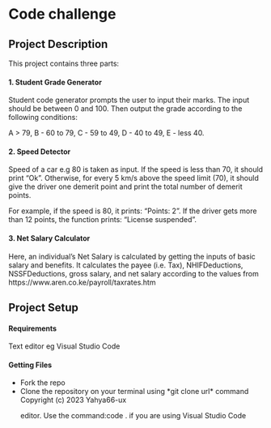 <h1>Code challenge</h1>
<h2>Project Description</h2>
This project contains three parts:

<h4>1. Student Grade Generator</h4>
Student code generator prompts the user to input their marks. The input should be between 0 and 100. Then output the grade according to the following conditions: 

A > 79, B - 60 to 79, C -  59 to 49, D - 40 to 49, E - less 40.

<h4>2. Speed Detector</h4>
Speed of a car e.g 80 is taken as input. If the speed is less than 70, it should print “Ok”. Otherwise, for every 5 km/s above the speed limit (70), it should give the driver one demerit point and print the total number of demerit points.

For example, if the speed is 80, it prints: “Points: 2”. If the driver gets more than 12 points, the function prints: “License suspended”.

<h4>3. Net Salary Calculator</h4>
Here, an individual’s Net Salary is calculated by getting the inputs of basic salary and benefits. It calculates the payee (i.e. Tax), NHIFDeductions, NSSFDeductions, gross salary, and net salary according to the values from https://www.aren.co.ke/payroll/taxrates.htm

<h2>Project Setup</h2>
<h4>Requirements</h4>
<p>Text editor eg Visual Studio Code<p>

<h4>Getting Files</h4>
<ul>
<li>Fork the repo</li>
<li>Clone the repository on your terminal using *git clone url* command</li>
Copyright (c) 2023 Yahya66-ux</p>editor. Use the command:code . if you are using Visual Studio Code

